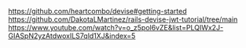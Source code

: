 https://github.com/heartcombo/devise#getting-started
https://github.com/DakotaLMartinez/rails-devise-jwt-tutorial/tree/main
https://www.youtube.com/watch?v=o_z5pol6vZE&list=PLQIWx2J-GIASpN2yzAtdwoxILS7qld1XJ&index=5
